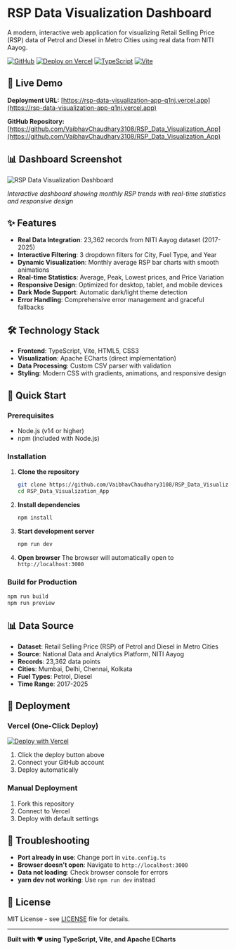 # RSP Data Visualization Dashboard

A modern, interactive web application for visualizing Retail Selling Price (RSP) data of Petrol and Diesel in Metro Cities using real data from NITI Aayog.

[![GitHub](https://img.shields.io/badge/GitHub-Repository-blue?style=for-the-badge&logo=github)](https://github.com/VaibhavChaudhary3108/RSP_Data_Visualization_App)
[![Deploy on Vercel](https://img.shields.io/badge/Deploy%20on-Vercel-00C7B7?style=for-the-badge&logo=vercel)](https://vercel.com/new/clone?repository-url=https://github.com/VaibhavChaudhary3108/RSP_Data_Visualization_App)
[![TypeScript](https://img.shields.io/badge/TypeScript-007ACC?style=for-the-badge&logo=typescript&logoColor=white)](https://www.typescriptlang.org/)
[![Vite](https://img.shields.io/badge/Vite-646CFF?style=for-the-badge&logo=vite&logoColor=white)](https://vitejs.dev/)

## 🚀 Live Demo

**Deployment URL:** [https://rsp-data-visualization-app-q1nj.vercel.app](https://rsp-data-visualization-app-q1nj.vercel.app)

**GitHub Repository:** [https://github.com/VaibhavChaudhary3108/RSP_Data_Visualization_App](https://github.com/VaibhavChaudhary3108/RSP_Data_Visualization_App)

## 📊 Dashboard Screenshot

![RSP Data Visualization Dashboard](https://drive.google.com/uc?export=view&id=1y2vA-gD0Fmsb28UhPSWYRefsXOlyNhRF)

*Interactive dashboard showing monthly RSP trends with real-time statistics and responsive design*

## ✨ Features

- **Real Data Integration**: 23,362 records from NITI Aayog dataset (2017-2025)
- **Interactive Filtering**: 3 dropdown filters for City, Fuel Type, and Year
- **Dynamic Visualization**: Monthly average RSP bar charts with smooth animations
- **Real-time Statistics**: Average, Peak, Lowest prices, and Price Variation
- **Responsive Design**: Optimized for desktop, tablet, and mobile devices
- **Dark Mode Support**: Automatic dark/light theme detection
- **Error Handling**: Comprehensive error management and graceful fallbacks

## 🛠️ Technology Stack

- **Frontend**: TypeScript, Vite, HTML5, CSS3
- **Visualization**: Apache ECharts (direct implementation)
- **Data Processing**: Custom CSV parser with validation
- **Styling**: Modern CSS with gradients, animations, and responsive design

## 🚀 Quick Start

### Prerequisites
- Node.js (v14 or higher)
- npm (included with Node.js)

### Installation

1. **Clone the repository**
   ```bash
   git clone https://github.com/VaibhavChaudhary3108/RSP_Data_Visualization_App.git
   cd RSP_Data_Visualization_App
   ```

2. **Install dependencies**
   ```bash
   npm install
   ```

3. **Start development server**
   ```bash
   npm run dev
   ```

4. **Open browser**
   The browser will automatically open to `http://localhost:3000`

### Build for Production

```bash
npm run build
npm run preview
```

## 📊 Data Source

- **Dataset**: Retail Selling Price (RSP) of Petrol and Diesel in Metro Cities
- **Source**: National Data and Analytics Platform, NITI Aayog
- **Records**: 23,362 data points
- **Cities**: Mumbai, Delhi, Chennai, Kolkata
- **Fuel Types**: Petrol, Diesel
- **Time Range**: 2017-2025

## 🚀 Deployment

### Vercel (One-Click Deploy)
[![Deploy with Vercel](https://vercel.com/button)](https://vercel.com/new/clone?repository-url=https://github.com/VaibhavChaudhary3108/RSP_Data_Visualization_App)

1. Click the deploy button above
2. Connect your GitHub account
3. Deploy automatically

### Manual Deployment
1. Fork this repository
2. Connect to Vercel
3. Deploy with default settings

## 🔧 Troubleshooting

- **Port already in use**: Change port in `vite.config.ts`
- **Browser doesn't open**: Navigate to `http://localhost:3000`
- **Data not loading**: Check browser console for errors
- **yarn dev not working**: Use `npm run dev` instead

## 📄 License

MIT License - see [LICENSE](LICENSE) file for details.

---

**Built with ❤️ using TypeScript, Vite, and Apache ECharts**
